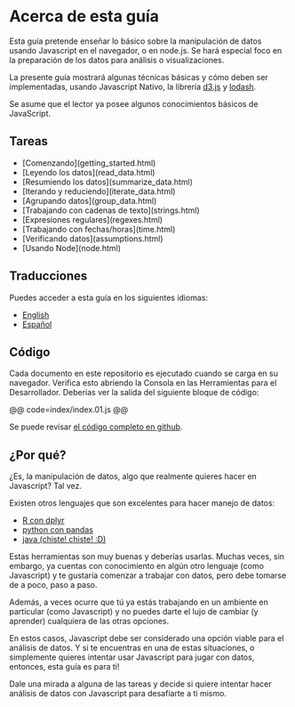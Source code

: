# Acerca de esta guía

Esta guía pretende enseñar lo básico sobre la manipulación de datos usando Javascript en el navegador, o en node.js. Se hará especial foco en la preparación de los datos para análisis o visualizaciones.

La presente guía mostrará algunas técnicas básicas y cómo deben ser implementadas, usando Javascript Nativo, la librería [d3.js](http://d3js.org/) y [lodash](http://lodash.com/).

Se asume que el lector ya posee algunos conocimientos básicos de JavaScript.

## Tareas
<ul class='tasks'>
 <li>[Comenzando](getting_started.html)</li>
 <li>[Leyendo los datos](read_data.html)</li>
 <li>[Resumiendo los datos](summarize_data.html)</li>
 <li>[Iterando y reduciendo](iterate_data.html)</li>
 <li>[Agrupando datos](group_data.html)</li>
 <li>[Trabajando con cadenas de texto](strings.html)</li>
 <li>[Expresiones regulares](regexes.html)</li>
 <li>[Trabajando con fechas/horas](time.html)</li>
 <li>[Verificando datos](assumptions.html)</li>
 <li>[Usando Node](node.html)</li>
</ul>

## Traducciones

Puedes acceder a esta guía en los siguientes idiomas:

- [English](/)
- [Español](/es/)

## Código

Cada documento en este repositorio es ejecutado cuando se carga en su navegador. Verifica esto abriendo la Consola en las Herramientas para el Desarrollador. Deberías ver la salida del siguiente bloque de código:

@@ code=index/index.01.js @@

Se puede revisar [el código completo en github](https://github.com/vlandham/js_data).

## ¿Por qué?

¿Es, la manipulación de datos, algo que realmente quieres hacer en Javascript? Tal vez.

Existen otros lenguajes que son excelentes para hacer manejo de datos:

- [R con dplyr](https://ramnathv.github.io/pycon2014-r/explore/README.html)
- [python con pandas](http://nbviewer.ipython.org/gist/fonnesbeck/5850413)
- [java (chiste! chiste! :D)]()

Estas herramientas son muy buenas y deberías usarlas. Muchas veces, sin embargo, ya cuentas con conocimiento en algún otro lenguaje (como Javascript) y te gustaría comenzar a trabajar con datos, pero debe tomarse de a poco, paso a paso.

Además, a veces ocurre que tú ya estás trabajando en un ambiente en particular (como Javascript) y no puedes darte el lujo de cambiar (y aprender) cualquiera de las otras opciones.

En estos casos, Javascript debe ser considerado una opción viable para el análisis de datos. Y si te encuentras en una de estas situaciones, o simplemente quieres intentar usar Javascript para jugar con datos, entonces, esta guía es para ti!

Dale una mirada a alguna de las tareas y decide si quiere intentar hacer análisis de datos con Javascript para desafiarte a ti mismo.